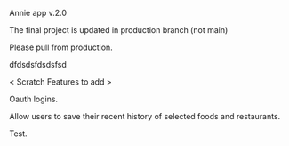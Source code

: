 Annie app v.2.0

The final project is updated in production branch (not main)

Please pull from production. 

dfdsdsfdsdsfsd

< Scratch Features to add >

Oauth logins.

Allow users to save their recent history of selected foods and restaurants.

Test.

